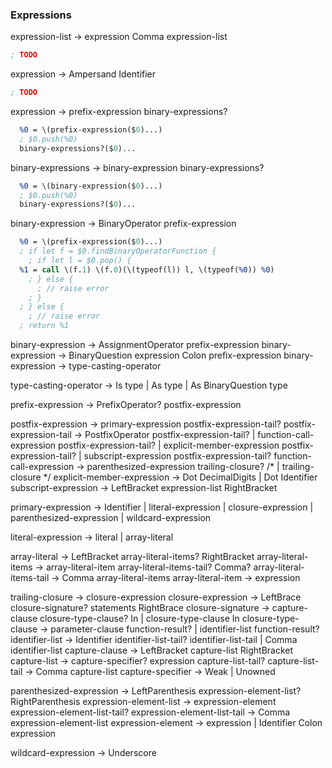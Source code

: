 ### Expressions

expression-list -> expression Comma expression-list
```llvm
; TODO
```

expression -> Ampersand Identifier
```llvm
; TODO
```

expression -> prefix-expression binary-expressions?
```llvm
  %0 = \(prefix-expression($0)...)
  ; $0.push(%0)
  binary-expressions?($0)...
```

binary-expressions -> binary-expression binary-expressions?
```llvm
  %0 = \(binary-expression($0)...)
  ; $0.push(%0)
  binary-expressions?($0)...
```

binary-expression -> BinaryOperator prefix-expression
```llvm
  %0 = \(prefix-expression($0)...)
  ; if let f = $0.findBinaryOperatorFunction {
    ; if let l = $0.pop() {
  %1 = call \(f.1) \(f.0)(\(typeof(l)) l, \(typeof(%0)) %0)
    ; } else {
      ; // raise error
    ; }
  ; } else {
    ; // raise error
  ; return %1
```

binary-expression -> AssignmentOperator prefix-expression
binary-expression -> BinaryQuestion expression Colon prefix-expression
binary-expression -> type-casting-operator

type-casting-operator -> Is type
                       | As type
                       | As BinaryQuestion type

prefix-expression -> PrefixOperator? postfix-expression

postfix-expression         -> primary-expression postfix-expression-tail?
postfix-expression-tail    -> PostfixOperator postfix-expression-tail?
                            | function-call-expression postfix-expression-tail?
                            | explicit-member-expression postfix-expression-tail?
                            | subscript-expression postfix-expression-tail?
function-call-expression   -> parenthesized-expression trailing-closure?
                            /* | trailing-closure */
explicit-member-expression -> Dot DecimalDigits
                            | Dot Identifier
subscript-expression       -> LeftBracket expression-list RightBracket

primary-expression -> Identifier
                    | literal-expression
                    | closure-expression
                    | parenthesized-expression
                    | wildcard-expression

literal-expression -> literal
                    | array-literal

array-literal            -> LeftBracket array-literal-items? RightBracket
array-literal-items      -> array-literal-item array-literal-items-tail? Comma?
array-literal-items-tail -> Comma array-literal-items
array-literal-item       -> expression

trailing-closure     -> closure-expression
closure-expression   -> LeftBrace closure-signature? statements RightBrace
closure-signature    -> capture-clause closure-type-clause? In
                      | closure-type-clause In
closure-type-clause  -> parameter-clause function-result?
                      | identifier-list function-result?
identifier-list      -> Identifier identifier-list-tail?
identifier-list-tail  | Comma identifier-list
capture-clause       -> LeftBracket capture-list RightBracket
capture-list         -> capture-specifier? expression capture-list-tail?
capture-list-tail    -> Comma capture-list
capture-specifier    -> Weak | Unowned

parenthesized-expression      -> LeftParenthesis expression-element-list? RightParenthesis
expression-element-list       -> expression-element expression-element-list-tail?
expression-element-list-tail  -> Comma expression-element-list
expression-element            -> expression
                               | Identifier Colon expression

wildcard-expression -> Underscore
